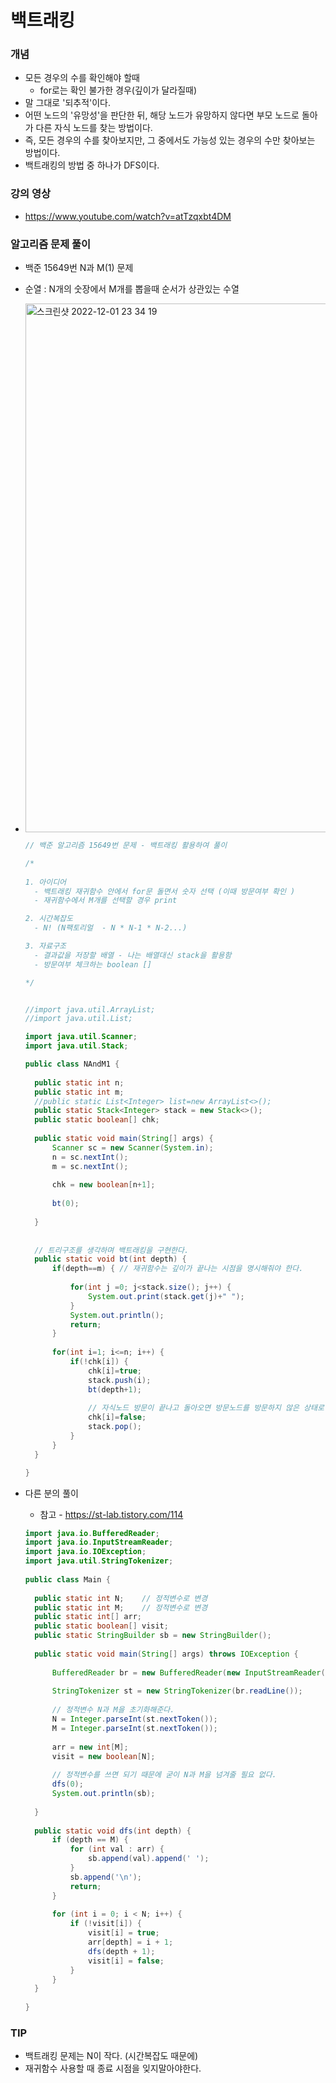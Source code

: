 # 백트래킹



### 개념

+ 모든 경우의 수를 확인해야 할때
  + for로는 확인 불가한 경우(깊이가 달라질때)
+ 말 그대로 '되추적'이다.
+ 어떤 노드의 '유망성'을 판단한 뒤, 해당 노드가 유망하지 않다면 부모 노드로 돌아가 다른 자식 노드를 찾는 방법이다.
+ 즉, 모든 경우의 수를 찾아보지만, 그 중에서도 가능성 있는 경우의 수만 찾아보는 방법이다. 
+ 백트래킹의 방법 중 하나가 DFS이다.



### 강의 영상

+ https://www.youtube.com/watch?v=atTzqxbt4DM



### 알고리즘 문제 풀이

+ 백준 15649번 N과 M(1) 문제

+ 순열 : N개의 숫장에서 M개를 뽑을때 순서가 상관있는 수열 

+ <img width="846" alt="스크린샷 2022-12-01 23 34 19" src="https://user-images.githubusercontent.com/88477839/205080128-5eed0320-b6bc-49e2-9208-e52460f4a343.png">

  

  ~~~java
  // 백준 알고리즘 15649번 문제 - 백트래킹 활용하여 풀이
  
  /*
    
  1. 아이디어
  	- 백트래킹 재귀함수 안에서 for문 돌면서 숫자 선택 (이때 방문여부 확인 )
  	- 재귀함수에서 M개를 선택할 경우 print
  
  2. 시간복잡도
  	- N! (N팩토리얼  - N * N-1 * N-2...)
  
  3. 자료구조 
  	- 결과값을 저장할 배열 - 나는 배열대신 stack을 활용함 
  	- 방문여부 체크하는 boolean []
  
  */
  
  
  //import java.util.ArrayList;
  //import java.util.List;
  
  import java.util.Scanner;
  import java.util.Stack;
  
  public class NAndM1 {
  	
  	public static int n;
  	public static int m;
  	//public static List<Integer> list=new ArrayList<>();
  	public static Stack<Integer> stack = new Stack<>();
  	public static boolean[] chk;
  	
  	public static void main(String[] args) {
  		Scanner sc = new Scanner(System.in);
  		n = sc.nextInt();
  		m = sc.nextInt();
  		
  		chk = new boolean[n+1];
  		
  		bt(0);
  		
  	}
  	
  	
  	// 트리구조를 생각하며 백트래킹을 구현한다. 
  	public static void bt(int depth) {
  		if(depth==m) { // 재귀함수는 깊이가 끝나는 시점을 명시해줘야 한다. 
  			
  			for(int j =0; j<stack.size(); j++) {
  				System.out.print(stack.get(j)+" ");
  			}
  			System.out.println();
  			return;
  		}
  		
  		for(int i=1; i<=n; i++) {
  			if(!chk[i]) {
  				chk[i]=true;
  				stack.push(i);
  				bt(depth+1);
  				
  				// 자식노드 방문이 끝나고 돌아오면 방문노드를 방문하지 않은 상태로 변경 
  				chk[i]=false;
  				stack.pop();
  			}
  		}
  	}
  
  }
  ~~~



+ 다른 분의 풀이

  + 참고 - https://st-lab.tistory.com/114

  ~~~java
  import java.io.BufferedReader;
  import java.io.InputStreamReader;
  import java.io.IOException;
  import java.util.StringTokenizer;
   
  public class Main {
   
  	public static int N;	// 정적변수로 변경
  	public static int M;	// 정적변수로 변경
  	public static int[] arr;
  	public static boolean[] visit;
  	public static StringBuilder sb = new StringBuilder();
   
  	public static void main(String[] args) throws IOException {
   
  		BufferedReader br = new BufferedReader(new InputStreamReader(System.in));
   
  		StringTokenizer st = new StringTokenizer(br.readLine());
   
  		// 정적변수 N과 M을 초기화해준다.
  		N = Integer.parseInt(st.nextToken());
  		M = Integer.parseInt(st.nextToken());
   
  		arr = new int[M];
  		visit = new boolean[N];
          
  		// 정적변수를 쓰면 되기 때문에 굳이 N과 M을 넘겨줄 필요 없다.
  		dfs(0);
  		System.out.println(sb);
   
  	}
   
  	public static void dfs(int depth) {
  		if (depth == M) {
  			for (int val : arr) {
  				sb.append(val).append(' ');
  			}
  			sb.append('\n');
  			return;
  		}
   
  		for (int i = 0; i < N; i++) {
  			if (!visit[i]) {
  				visit[i] = true;
  				arr[depth] = i + 1;
  				dfs(depth + 1);
  				visit[i] = false;
  			}
  		}
  	}
   
  }
  ~~~

  

### TIP

+ 백트래킹 문제는 N이 작다. (시간복잡도 때문에)
+ 재귀함수 사용할 때 종료 시점을 잊지말아야한다.
